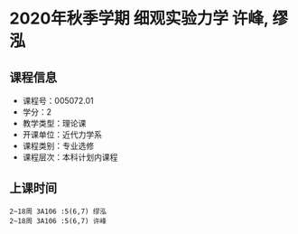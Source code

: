 # 2020年秋季学期 细观实验力学 许峰, 缪泓






## 课程信息

- 课程号：005072.01
- 学分：2
- 教学类型：理论课
- 开课单位：近代力学系
- 课程类别：专业选修
- 课程层次：本科计划内课程

## 上课时间

```
2~18周 3A106 :5(6,7) 缪泓
2~18周 3A106 :5(6,7) 许峰
```

